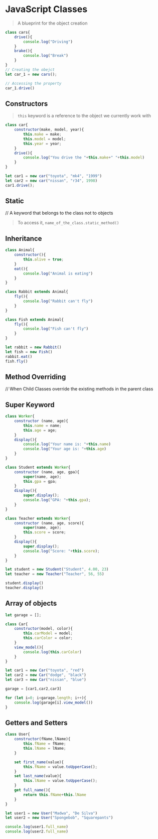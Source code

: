 # JavaScript Classes

> A blueprint for the object creation

```javascript
class cars{
    drive(){
        console.log("Driving")
    }
    brake(){
        console.log("Break")
    }
}
// Creating the obejct
let car_1 = new cars();

// Accessing the property
car_1.drive()
```

## Constructors

> `this` keyword is a reference to the object we currently work with

```javascript
class car{
    constructor(make, model, year){
        this.make = make;
        this.model = model;
        this.year = year;
    }
    drive(){
        console.log("You drive the "+this.make+" "+this.model)
    }
}

let car1 = new car("toyota", "mk4", "1999")
let car2 = new car("nissan", "r34", 1998)
car1.drive();
```

## Static

// A keyword that belongs to the class not to objects

> To access it, `name_of_the_class.static_method()`

## Inheritance

```javascript
class Animal{
    constructor(){
        this.alive = true;
    }
    eat(){
        console.log("Animal is eating")
    }
}

class Rabbit extends Animal{
    fly(){
        console.log("Rabbit can't fly")
    }
}

class Fish extends Animal{
    fly(){
        console.log("Fish can't fly")
    }
}

let rabbit = new Rabbit()
let fish = new Fish()
rabbit.eat()
fish.fly()
```

## Method Overriding

// When Child Classes override the existing methods in the parent class

## Super Keyword

```javascript
class Worker{
    constructor (name, age){
        this.name = name;
        this.age = age;
    }
    display(){
        console.log("Your name is: "+this.name)
        console.log("Your age is: "+this.age)
    }
}

class Student extends Worker{
    constructor (name, age, gpa){
        super(name, age);
        this.gpa = gpa;
    }
    display(){
        super.display();
        console.log("GPA: "+this.gpa);
    }
}

class Teacher extends Worker{
    constructor (name, age, score){
        super(name, age);
        this.score = score;
    }
    display(){
        super.display();
        console.log("Score: "+this.score);
    }
}

let student = new Student("Student", 4.00, 23)
let teacher = new Teacher("Teacher", 56, 55)

student.display()
teacher.display()
```

## Array of objects

```javascript
let garage = [];

class Car{
    constructor(model, color){
        this.carModel = model;
        this.carColor = color;
    }
    view_model(){
        console.log(this.carColor)
    }
}

let car1 = new Car("toyota", "red")
let car2 = new Car("dodge", "black")
let car3 = new Car("nissan", "blue")

garage = [car1,car2,car3]

for (let i=0; i<garage.length; i++){
    console.log(garage[i].view_model())
}
```

## Getters and Setters

```javascript
class User{
    constructor(fName,lName){
        this.fName = fName;
        this.lName = lName;
    }

    set first_name(value){
        this.fName = value.toUpperCase();
    }
    set last_name(value){
        this.lName = value.toUpperCase();
    }
    get full_name(){
        return this.fName+this.lName
    }
}

let user1 = new User("Madwa", "De Silva")
let user2 = new User("Spongebob", "Squarepants")

console.log(user1.full_name)
console.log(user2.full_name)
```

